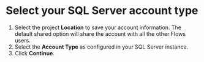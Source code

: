 # Select your SQL Server account type

1. Select the project **Location** to save your account information. The default shared option will share the account with all the other Flows users.
2. Select the **Account Type** as configured in your SQL Server instance.
3. Click **Continue**.
